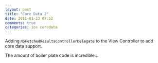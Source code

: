 ```yaml
---
layout: post
title: "Core Data 2"
date: 2011-01-23 07:52
comments: true
categories: ios coredata
---
```


Adding ```NSFetchedResultsControllerDelegate``` to the View Controller to add core data support.


The amount of boiler plate code is incredible…

